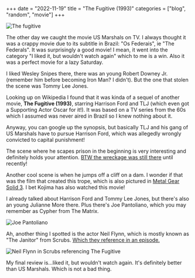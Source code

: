 +++
date = "2022-11-19"
title = "The Fugitive (1993)"
categories = ["blog", "random", "movie"]
+++

![The fugitive](https://m.media-amazon.com/images/M/MV5BYTEzNWJmZDctNzcxMS00NGVhLTllYzAtZDQ3ZDE2MzUwYWNiXkEyXkFqcGdeQXVyMjg0MzA5NQ@@._V1_.jpg)

The other day we caught the movie US Marshals on TV. I always thought it was a crappy movie due to its subtitle in Brazil: "Os Federais", ie "The Federals". It was surprisingly a good movie! I mean, it went into the category "I liked it, but wouldn't watch again" which to me is a win. Also it was a perfect movie for a lazy Saturday.

I liked Wesley Snipes there, there was an young Robert Downey Jr. (remember him before becoming Iron Man? I didn't). But the one that stolen the scene was Tommy Lee Jones.

Looking up on Wikipedia I found that it was kinda of a sequel of another movie, **The Fugitive (1993)**, starring Harrison Ford and TLJ (which even got a Supporting Actor Oscar for it!). It was based on a TV series from the 60s which I assumed was never aired in Brazil so I knew nothing about it.

Anyway, you can google up the synopsis, but basically TLJ and his gang of US Marshals have to pursue Harrison Ford, which was allegedly wrongly convicted to capital punishment!

The scene where he scapes prison in the beginning is very interesting and definitely holds your attention. [BTW the wreckage was still there](https://www.strangecarolinas.com/2017/06/the-fugitive-train-wreck-sylva-nc.html?m=0) until recently!

Another cool scene is when he jumps off a cliff on a dam. I wonder if that was the film that created this trope, which is also pictured in [Metal Gear Solid 3](https://www.youtube.com/watch?v=_VDvRLfShes). I bet Kojima has also watched this movie!

I already talked about Harrison Ford and Tommy Lee Jones, but there's also an young Julianne More there. Plus there's Joe Pantoliano, which you may remember as Cypher from The Matrix.

![Joe Pantoliano](https://m.media-amazon.com/images/M/MV5BNzYzM2E4OGQtOTEyNS00MDMyLTg2NjQtODE1NTIxODRhYjM5XkEyXkFqcGdeQXVyMjg0MzA5NQ@@._V1_.jpg)

Ah, another thing I spotted is the actor Neil Flynn, which is mostly known as "The Janitor" from Scrubs. [Which they reference in an episode.](https://www.youtube.com/watch?v=e-HRR_EPVew)

![Neil Flynn in Scrubs referencing The Fugitive](https://static.wikia.nocookie.net/scrubs/images/9/9b/3x8_Janitor_acts.jpg)


My final review is...liked it, but wouldn't watch again. It's definitely better than US Marshals. Which is not a bad thing.

